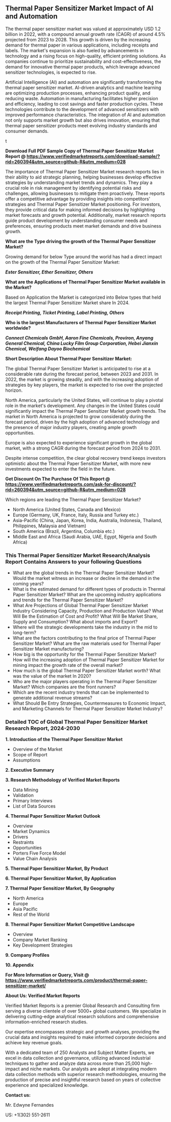 <h2>Thermal Paper Sensitizer Market Impact of AI and Automation</h2><p>The thermal paper sensitizer market was valued at approximately USD 1.2 billion in 2022, with a compound annual growth rate (CAGR) of around 4.5% projected from 2023 to 2028. This growth is driven by the increasing demand for thermal paper in various applications, including receipts and labels. The market's expansion is also fueled by advancements in technology and a rising focus on high-quality, efficient printing solutions. As companies continue to prioritize sustainability and cost-effectiveness, the demand for innovative thermal paper products, which leverage advanced sensitizer technologies, is expected to rise.</p><p>Artificial Intelligence (AI) and automation are significantly transforming the thermal paper sensitizer market. AI-driven analytics and machine learning are optimizing production processes, enhancing product quality, and reducing waste. Automation in manufacturing facilitates higher precision and efficiency, leading to cost savings and faster production cycles. These technologies contribute to the development of advanced sensitizers with improved performance characteristics. The integration of AI and automation not only supports market growth but also drives innovation, ensuring that thermal paper sensitizer products meet evolving industry standards and consumer demands.</p>t</p><p id="" class=""><strong>Download Full PDF Sample Copy of Thermal Paper Sensitizer Market Report @ <a href="https://www.verifiedmarketreports.com/download-sample/?rid=260394&utm_source=github-R&utm_medium=028" target="_blank">https://www.verifiedmarketreports.com/download-sample/?rid=260394&utm_source=github-R&utm_medium=028</a></strong></p><p>The importance of&nbsp;Thermal Paper Sensitizer Market research reports lies in their ability to aid strategic planning, helping businesses develop effective strategies by understanding market trends and dynamics. They play a crucial role in risk management by identifying potential risks and challenges, allowing businesses to mitigate them proactively. These reports offer a competitive advantage by providing insights into competitors' strategies and Thermal Paper Sensitizer Market positioning. For investors, they provide critical data for making informed decisions by highlighting market forecasts and growth potential. Additionally, market research reports guide product development by understanding consumer needs and preferences, ensuring products meet market demands and drive business growth.</p><p><strong>What are the&nbsp;Type driving the growth of the Thermal Paper Sensitizer Market?</strong></p><p id="" class="">Growing demand for below Type around the world has had a direct impact on the growth of the Thermal Paper Sensitizer Market:</p><em><strong>Ester Sensitizer, Ether Sensitizer, Others</strong></em></p><strong>What are the&nbsp;Applications&nbsp;of Thermal Paper Sensitizer Market available in the Market?</strong></p><p id="" class="">Based on Application the Market is categorized into Below types that held the largest Thermal Paper Sensitizer Market share In 2024.</p><em><strong>Receipt Printing, Ticket Printing, Label Printing, Others</strong></em></p><strong>Who is the largest Manufacturers of Thermal Paper Sensitizer Market worldwide?</strong></p><p><em><strong>Connect Chemicals GmbH, Aaron Fine Chemicals, Proviron, Anyang General Chemical, China Lucky Film Group Corporation, Hebei Jianxin Chemical, Weifang Dayoo Biochemical</strong></em></p><p id="" class=""><strong>Short Description About Thermal Paper Sensitizer Market:</strong></p><p>The global Thermal Paper Sensitizer Market is anticipated to rise at a considerable rate during the forecast period, between 2023 and 2031. In 2022, the market is growing steadily, and with the increasing adoption of strategies by key players, the market is expected to rise over the projected horizon.</p><p>North America, particularly the United States, will continue to play a pivotal role in the market's development. Any changes in the United States could significantly impact the Thermal Paper Sensitizer Market growth trends. The market in North America is projected to grow considerably during the forecast period, driven by the high adoption of advanced technology and the presence of major industry players, creating ample growth opportunities.</p><p>Europe is also expected to experience significant growth in the global market, with a strong CAGR during the forecast period from 2024 to 2031.</p><p>Despite intense competition, the clear global recovery trend keeps investors optimistic about the Thermal Paper Sensitizer Market, with more new investments expected to enter the field in the future.</p><p id="" class=""><strong>Get Discount On The Purchase Of This Report @ <a href="https://www.verifiedmarketreports.com/ask-for-discount/?rid=260394&utm_source=github-R&utm_medium=028" target="_blank">https://www.verifiedmarketreports.com/ask-for-discount/?rid=260394&utm_source=github-R&utm_medium=028</a></strong></p>Which regions are leading the Thermal Paper Sensitizer Market?</p><ul><li>North America (United States, Canada and Mexico)</li><li>Europe (Germany, UK, France, Italy, Russia and Turkey etc.)</li><li>Asia-Pacific (China, Japan, Korea, India, Australia, Indonesia, Thailand, Philippines, Malaysia and Vietnam)</li><li>South America (Brazil, Argentina, Columbia etc.)</li><li>Middle East and Africa (Saudi Arabia, UAE, Egypt, Nigeria and South Africa)</li></ul><h3 id="" class="">This Thermal Paper Sensitizer Market Research/Analysis Report Contains Answers to your following Questions</h3><ul><li>What are the global trends in the Thermal Paper Sensitizer Market? Would the market witness an increase or decline in the demand in the coming years?</li><li>What is the estimated demand for different types of products in Thermal Paper Sensitizer Market? What are the upcoming industry applications and trends for the Thermal Paper Sensitizer Market?</li><li>What Are Projections of Global Thermal Paper Sensitizer Market Industry Considering Capacity, Production and Production Value? What Will Be the Estimation of Cost and Profit? What Will Be Market Share, Supply and Consumption? What about imports and Export?</li><li>Where will the strategic developments take the industry in the mid to long-term?</li><li>What are the factors contributing to the final price of Thermal Paper Sensitizer Market? What are the raw materials used for Thermal Paper Sensitizer Market manufacturing?</li><li>How big is the opportunity for the Thermal Paper Sensitizer Market? How will the increasing adoption of Thermal Paper Sensitizer Market for mining impact the growth rate of the overall market?</li><li>How much is the global Thermal Paper Sensitizer Market worth? What was the value of the market In 2020?</li><li>Who are the major players operating in the Thermal Paper Sensitizer Market? Which companies are the front runners?</li><li>Which are the recent industry trends that can be implemented to generate additional revenue streams?</li><li>What Should Be Entry Strategies, Countermeasures to Economic Impact, and Marketing Channels for Thermal Paper Sensitizer Market Industry?</li></ul><h3 id="" class="">Detailed TOC of Global Thermal Paper Sensitizer Market Research Report, 2024-2030</h3><p id="" class=""><strong>1. Introduction of the Thermal Paper Sensitizer Market</strong></p><ul><li>Overview of the Market</li><li>Scope of Report</li><li>Assumptions</li></ul><p id="" class=""><strong>2. Executive Summary</strong></p><p id="" class=""><strong>3. Research Methodology of Verified Market Reports</strong></p><ul><li>Data Mining</li><li>Validation</li><li>Primary Interviews</li><li>List of Data Sources</li></ul><p id="" class=""><strong>4. Thermal Paper Sensitizer Market Outlook</strong></p><ul><li>Overview</li><li>Market Dynamics</li><li>Drivers</li><li>Restraints</li><li>Opportunities</li><li>Porters Five Force Model</li><li>Value Chain Analysis</li></ul><p id="" class=""><strong>5. Thermal Paper Sensitizer Market, By Product</strong></p><p id="" class=""><strong>6. Thermal Paper Sensitizer Market, By Application</strong></p><p id="" class=""><strong>7. Thermal Paper Sensitizer Market, By Geography</strong></p><ul><li>North America</li><li>Europe</li><li>Asia Pacific</li><li>Rest of the World</li></ul><p id="" class=""><strong>8. Thermal Paper Sensitizer Market Competitive Landscape</strong></p><ul><li>Overview</li><li>Company Market Ranking</li><li>Key Development Strategies</li></ul><p id="" class=""><strong>9. Company Profiles</strong></p><p id="" class=""><strong>10. Appendix</strong></p><p id="" class=""><strong>For More Information or Query, Visit @ <a href="https://www.verifiedmarketreports.com/product/thermal-paper-sensitizer-market/" target="_blank">https://www.verifiedmarketreports.com/product/thermal-paper-sensitizer-market/</a></strong></p><p id="" class=""><strong>About Us: Verified Market Reports</strong></p><p id="" class="">Verified Market Reports is a premier Global Research and Consulting firm serving a diverse clientele of over 5000+ global customers. We specialize in delivering cutting-edge analytical research solutions and comprehensive information-enriched research studies.</p><p id="" class="">Our expertise encompasses strategic and growth analyses, providing the crucial data and insights required to make informed corporate decisions and achieve key revenue goals.</p><p id="" class="">With a dedicated team of 250 Analysts and Subject Matter Experts, we excel in data collection and governance, utilizing advanced industrial techniques to gather and analyze data across more than 25,000 high-impact and niche markets. Our analysts are adept at integrating modern data collection methods with superior research methodologies, ensuring the production of precise and insightful research based on years of collective experience and specialized knowledge.</p><p id="" class=""><strong>Contact us:</strong></p><p id="" class="">Mr. Edwyne Fernandes</p><p id="" class="">US: +1(302) 551-2611</p>
